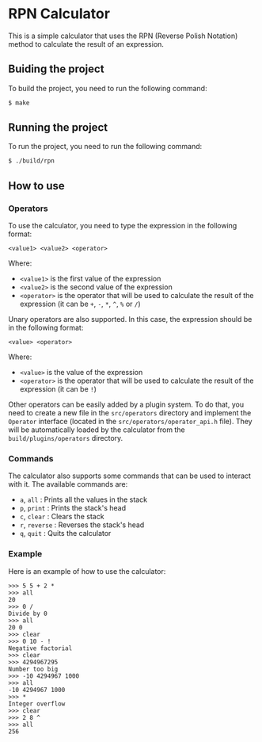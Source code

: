 # RPN Calculator

This is a simple calculator that uses the RPN (Reverse Polish Notation) method to calculate the result of an expression.

## Buiding the project

To build the project, you need to run the following command:

```bash
$ make
```

## Running the project

To run the project, you need to run the following command:

```bash
$ ./build/rpn
```

## How to use

### Operators

To use the calculator, you need to type the expression in the following format:

```
<value1> <value2> <operator>
```

Where:

- `<value1>` is the first value of the expression
- `<value2>` is the second value of the expression
- `<operator>` is the operator that will be used to calculate the result of the expression (it can be `+`, `-`, `*`, `^`, `%` or `/`)

Unary operators are also supported. In this case, the expression should be in the following format:

```
<value> <operator>
```

Where:

- `<value>` is the value of the expression
- `<operator>` is the operator that will be used to calculate the result of the expression (it can be `!`)

Other operators can be easily added by a plugin system. To do that, you need to create a new file in the `src/operators` directory and implement the `Operator` interface (located in the `src/operators/operator_api.h` file). They will be automatically loaded by the calculator from the `build/plugins/operators` directory.

### Commands

The calculator also supports some commands that can be used to interact with it. The available commands are:

- `a`, `all` : Prints all the values in the stack
- `p`, `print` : Prints the stack's head
- `c`, `clear` : Clears the stack
- `r`, `reverse` : Reverses the stack's head
- `q`, `quit` : Quits the calculator

### Example

Here is an example of how to use the calculator:

```
>>> 5 5 + 2 *
>>> all
20 
>>> 0 /
Divide by 0
>>> all
20 0 
>>> clear
>>> 0 10 - !
Negative factorial
>>> clear
>>> 4294967295
Number too big
>>> -10 4294967 1000
>>> all
-10 4294967 1000 
>>> *
Integer overflow
>>> clear
>>> 2 8 ^
>>> all
256 
```

